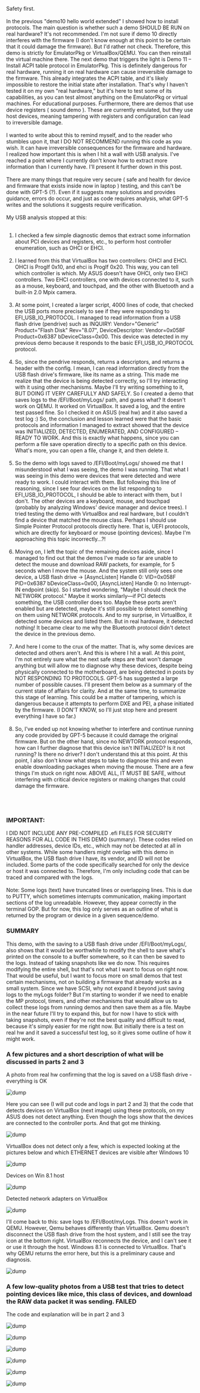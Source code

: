 Safety first.
<br /><br />
In the previous "demo10 hello world extended" I showed how to install protocols. The main question is whether such a demo SHOULD BE RUN on real hardware? It's not recommended. I'm not sure if demo 10 directly interferes with the firmware (I don't know enough at this point to be certain that it could damage the firmware). But I'd rather not check. Therefore, this demo is strictly for EmulatorPkg or VirtualBox/QEMU. You can then reinstall the virtual machine there. The next demo that triggers the light is Demo 11 – Install ACPI table protocol in EmulatorPkg. This is definitely dangerous for real hardware, running it on real hardware can cause irreversible damage to the firmware. This already integrates the ACPI table, and it's likely impossible to restore the initial state after installation. That's why I haven't tested it on my own "real hardware," but it's here to test some of its capabilities, as you can test almost anything on the EmulatorPkg or virtual machines. For educational purposes. Furthermore, there are demos that use device registers ( sound demo ). These are currently emulated, but they use host devices, meaning tampering with registers and configuration can lead to irreversible damage.
<br /><br />
I wanted to write about this to remind myself, and to the reader who stumbles upon it, that I DO NOT RECOMMEND running this code as you wish. It can have irreversible consequences for the firmware and hardware. I realized how important this is when I hit a wall with USB analysis. I've reached a point where I currently don't know how to extract more information than I currently have. I'll present it further down in this post.
<br /><br />
There are many things that require very secure ( safe and health for device and firmware that exists inside now in laptop ) testing, and this can't be done with GPT-5 (?). Even if it suggests many solutions and provides guidance, errors do occur, and just as code requires analysis, what GPT-5 writes and the solutions it suggests require verification.
<br /><br />
My USB analysis stopped at this:<br /><br />
1. I checked a few simple diagnostic demos that extract some information about PCI devices and registers, etc., to perform host controller enumeration, such as OHCI or EHCI.<br /><br />
2. I learned from this that VirtualBox has two controllers: OHCI and EHCI. OHCI is ProgIf 0x10, and ehci is ProgIf 0x20. This way, you can tell which controller is which. My ASUS doesn't have OHCI, only two EHCI controllers. Two EHCI controllers, one with devices connected to it, such as a mouse, keyboard, and touchpad, and the other with Bluetooth and a built-in 2.0 Mpix camera.<br /><br />
3. At some point, I created a larger script, 4000 lines of code, that checked the USB ports more precisely to see if they were responding to EFI_USB_IO_PROTOCOL. I managed to read information from a USB flash drive (pendrive) such as INQUIRY: Vendor="Generic" Product="Flash Disk" Rev="8.07", DeviceDescriptor: Vendor=0x058F Product=0x6387 bDeviceClass=0x00. This device was detected in my previous demo because it responds to the basic EFI_USB_IO_PROTOCOL protocol.<br /><br />
4. So, since the pendrive responds, returns a descriptors, and returns a header with the config. I mean, I can read information directly from the USB flash drive's firmware, like its name as a string. This made me realize that the device is being detected correctly, so I'll try interacting with it using other mechanisms. Maybe I'll try writing something to it, BUT DOING IT VERY CAREFULLY AND SAFELY. So I created a demo that saves logs to the /EFI/Boot/myLogs/ path, and guess what? It doesn't work on QEMU. It worked on VirtualBox. It saved a log, and the entire test passed fine. So I checked it on ASUS (real hw) and it also saved a test log :) So, the conclusion and lesson learned were that the basic protocols and information I managed to extract showed that the device was INITIALIZED, DETECTED, ENUMERATED, AND CONFIGURED – READY TO WORK. And this is exactly what happens, since you can perform a file save operation directly to a specific path on this device. What's more, you can open a file, change it, and then delete it.<br /><br />
5. So the demo with logs saved to /EFI/Boot/myLogs/ showed me that I misunderstood what I was seeing, the demo I was running. That what I was seeing in this demo were devices that were detected and were ready to work. I could interact with them. But following this line of reasoning, since I see four devices on the list responding to EFI_USB_IO_PROTOCOL, I should be able to interact with them, but I don't. The other devices are a keyboard, mouse, and touchpad (probably by analyzing Windows' device manager and device trees). I tried testing the demo with VirtualBox and real hardware, but I couldn't find a device that matched the mouse class. Perhaps I should use Simple Pointer Protocol protocols directly here. That is, UEFI protocols, which are directly for keyboard or mouse (pointing devices). Maybe I'm approaching this topic incorrectly...?!<br /><br />
6. Moving on, I left the topic of the remaining devices aside, since I managed to find out that the demos I've made so far are unable to detect the mouse and download RAW packets, for example, for 5 seconds when I move the mouse. And the system still only sees one device, a USB flash drive -> [AsyncListen] Handle 0: VID=0x058F PID=0x6387 bDeviceClass=0x00, [AsyncListen] Handle 0: no Interrupt-IN endpoint (skip). So I started wondering, "Maybe I should check the NETWORK protocol." Maybe it works similarly—if PCI detects something, the USB controller does too. Maybe these ports aren't enabled but are detected, maybe it's still possible to detect something on them using NETWORK protocols. And to my surprise, in VirtualBox, it detected some devices and listed them. But in real hardware, it detected nothing! It became clear to me why the Bluetooth protocol didn't detect the device in the previous demo.<br /><br />
7. And here I come to the crux of the matter. That is, why some devices are detected and others aren't. And this is where I hit a wall. At this point, I'm not entirely sure what the next safe steps are that won't damage anything but will allow me to diagnose why these devices, despite being physically connected to the motherboard, are being detected in posts by NOT RESPONDING TO PROTOCOLS. GPT-5 has suggested a large number of possible causes. I'll present them below as a summary of the current state of affairs for clarity. And at the same time, to summarize this stage of learning. This could be a matter of tampering, which is dangerous because it attempts to perform DXE and PEI, a phase initiated by the firmware. (I DON'T KNOW, so I'll just stop here and present everything I have so far.)<br /><br />
8. So, I've ended up not knowing whether to interfere and continue running any code provided by GPT-5 because it could damage the original firmware. But on the other hand, since no NEWTORK protocol responds, how can I further diagnose that this device isn't INITIALIZED? Is it not running? Is there no driver? I don't understand this at this point. At this point, I also don't know what steps to take to diagnose this and even enable downloading packages when moving the mouse. There are a few things I'm stuck on right now. ABOVE ALL, IT MUST BE SAFE, without interfering with critical device registers or making changes that could damage the firmware.
<br /><br /><br /><br />
<h3>IMPORTANT:</h3>
I ​​DID NOT INCLUDE ANY PRE-COMPILED .efi FILES FOR SECURITY REASONS FOR ALL CODE IN THIS DEMO (summary). These codes relied on handler addresses, device IDs, etc., which may not be detected at all in other systems. While some handlers might overlap with this demo in VirtualBox, the USB flash drive I have, its vendor, and ID will not be included. Some parts of the code specifically searched for only the device or host it was connected to. Therefore, I'm only including code that can be traced and compared with the logs.
<br /><br />
Note: Some logs (text) have truncated lines or overlapping lines. This is due to PUTTY, which sometimes interrupts communication, making important sections of the log unreadable. However, they appear correctly in the terminal GOP. But for now, this log only serves as an outline of what is returned by the program or device in a given sequence/demo.

<h3>SUMMARY</h3>

This demo, with the saving to a USB flash drive under /EFI/Boot/myLogs/, also shows that it would be worthwhile to modify the shell to save what's printed on the console to a buffer somewhere, so it can then be saved to the logs. Instead of taking snapshots like we do now. This requires modifying the entire shell, but that's not what I want to focus on right now. That would be useful, but I want to focus more on small demos that test certain mechanisms, not on building a firmware that already works as a small system. Since we have SCSI, why not expand it beyond just saving logs to the myLogs folder? But I'm starting to wonder if we need to enable the MP protocol, timers, and other mechanisms that would allow us to collect these logs from running demos and then save them as a file. Maybe in the near future I'll try to expand this, but for now I have to stick with taking snapshots, even if they're not the best quality and difficult to read, because it's simply easier for me right now. But initially there is a test on real hw and it saved a successful test log, so it gives some outline of how it might work.

<h3>A few pictures and a short description of what will be discussed in parts 2 and 3</h3>

A photo from real hw confirming that the log is saved on a USB flash drive - everything is OK

![dump](https://github.com/KarolDuracz/scratchpad/blob/main/bootloader_x86/tianocore%20EDK2/demo18%20-%20Summary%20of%20what%20I%20have%20now/part1/images/1760750179758.jpg?raw=true)

Here you can see (I will put code and logs in part 2 and 3) that the code that detects devices on VirtualBox (next image) using these protocols, on my ASUS does not detect anything. Even though the logs show that the devices are connected to the controller ports. And that got me thinking.

![dump](https://github.com/KarolDuracz/scratchpad/blob/main/bootloader_x86/tianocore%20EDK2/demo18%20-%20Summary%20of%20what%20I%20have%20now/part1/images/1760790821841.jpg?raw=true)

VirtualBox does not detect only a few, which is expected looking at the pictures below and which ETHERNET devices are visible after Windows 10

![dump](https://github.com/KarolDuracz/scratchpad/blob/main/bootloader_x86/tianocore%20EDK2/demo18%20-%20Summary%20of%20what%20I%20have%20now/part1/images/248%20-%2018-10-2025%20-%20trzeba%20przerobic%20shell.png?raw=true)

Devices on Win 8.1 host

![dump](https://github.com/KarolDuracz/scratchpad/blob/main/bootloader_x86/tianocore%20EDK2/demo18%20-%20Summary%20of%20what%20I%20have%20now/part1/images/249%20-%2018-10-2025%20-%20host%20win81.png?raw=true)

Detected network adapters on VirtualBox 

![dump](https://github.com/KarolDuracz/scratchpad/blob/main/bootloader_x86/tianocore%20EDK2/demo18%20-%20Summary%20of%20what%20I%20have%20now/part1/images/252%20-%2018-10-2025%20-%20%20nie%20bedzie%20wifi.png?raw=true)

I'll come back to this: save logs to /EFI/Boot/myLogs. This doesn't work in QEMU. However, Qemu behaves differently than VirtualBox. Qemu doesn't disconnect the USB flash drive from the host system, and I still see the tray icon at the bottom right. VirtualBox reconnects the device, and I can't see it or use it through the host. Windows 8.1 is connected to VirtualBox. That's why QEMU returns the error here, but this is a preliminary cause and diagnosis.

![dump](https://github.com/KarolDuracz/scratchpad/blob/main/bootloader_x86/tianocore%20EDK2/demo18%20-%20Summary%20of%20what%20I%20have%20now/part1/images/243%20-%2018-10-2025%20-%20cd.png?raw=true)


<h3>A few low-quality photos from a USB test that tries to detect pointing devices like mice, this class of devices, and download the RAW data packet it was sending. FAILED</h3>

The code and explanation will be in part 2 and 3

![dump](https://github.com/KarolDuracz/scratchpad/blob/main/bootloader_x86/tianocore%20EDK2/demo18%20-%20Summary%20of%20what%20I%20have%20now/part1/images/test%20realhw1.png?raw=true)

![dump](https://github.com/KarolDuracz/scratchpad/blob/main/bootloader_x86/tianocore%20EDK2/demo18%20-%20Summary%20of%20what%20I%20have%20now/part1/images/2.png?raw=true)

![dump](https://github.com/KarolDuracz/scratchpad/blob/main/bootloader_x86/tianocore%20EDK2/demo18%20-%20Summary%20of%20what%20I%20have%20now/part1/images/3.png?raw=true)

![dump](https://github.com/KarolDuracz/scratchpad/blob/main/bootloader_x86/tianocore%20EDK2/demo18%20-%20Summary%20of%20what%20I%20have%20now/part1/images/4.png?raw=true)

![dump](https://github.com/KarolDuracz/scratchpad/blob/main/bootloader_x86/tianocore%20EDK2/demo18%20-%20Summary%20of%20what%20I%20have%20now/part1/images/5.png?raw=true)

![dump](https://github.com/KarolDuracz/scratchpad/blob/main/bootloader_x86/tianocore%20EDK2/demo18%20-%20Summary%20of%20what%20I%20have%20now/part1/images/realhw_test6.png?raw=true)



